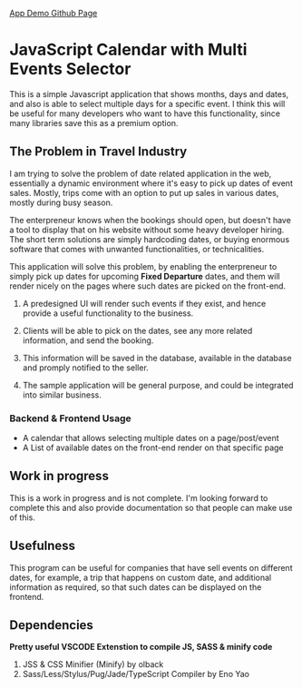 [App Demo Github Page](https://deepyes02.github.io/calendar/)
# JavaScript Calendar with Multi Events Selector #
This is a simple Javascript application that shows months, days and dates, and also is able to select multiple days for a specific event. I think this will be useful for many developers who want to have this functionality, since many libraries save this as a premium option.

## The Problem in Travel Industry ##
I am trying to solve the problem of date related application in the web, essentially a dynamic environment where it's easy to pick up dates of event sales.
Mostly, trips come with an option to put up sales in various dates, mostly during busy season.

The enterpreneur knows when the bookings should open, but doesn't have a tool to display that on his website without some heavy developer hiring. The short term solutions are simply hardcoding dates, or buying enormous software that comes with unwanted functionalities, or technicalities.

This application will solve this problem, by enabling the enterpreneur to simply pick up dates for upcoming **Fixed Departure** dates, and them will render nicely on the pages where such dates are picked on the front-end. 

1. A predesigned UI will render such events if they exist, and hence provide a useful functionality to the business.

2. Clients will be able to pick on the dates, see any more related information, and send the booking. 

3. This information will be saved in the database, available in the database and promply notified to the seller.

4. The sample application will be general purpose, and could be integrated into similar business. 


### Backend & Frontend Usage ###
- A calendar that allows selecting multiple dates on a page/post/event
- A List of available dates on the front-end render on that specific page

## Work in progress ##
This is a work in progress and is not complete. I'm looking forward to complete this and also provide documentation so that people can make use of this.


## Usefulness ##
This program can be useful for companies that have sell events on different dates, for example, a trip that happens on custom date, and additional information as required, so that such dates can be displayed on the frontend.

## Dependencies ##
__Pretty useful VSCODE Extenstion to compile JS, SASS & minify code__
1. JSS & CSS Minifier (Minify) by olback
2. Sass/Less/Stylus/Pug/Jade/TypeScript Compiler by Eno Yao
